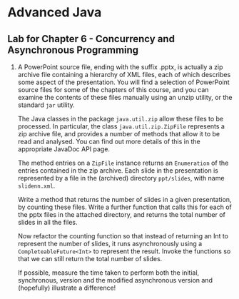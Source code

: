 # Advanced Java

## Lab for Chapter 6 - Concurrency and Asynchronous Programming

1. A PowerPoint source file, ending with the suffix .pptx, is actually a zip archive file containing a hierarchy of XML files, 
   each of which describes some aspect of the presentation. 
   You will find a selection of PowerPoint source files for some of the chapters of this course, 
   and you can examine the contents of these files manually using an unzip utility, or the standard `jar` utility.

   The Java classes in the package `java.util.zip` allow these files to be processed. 
   In particular, the class `java.util.zip.ZipFile` represents a zip archive file, 
   and provides a number of methods that allow it to be read and analysed. 
   You can find out more details of this in the appropriate JavaDoc API page.

   The method entries on a `ZipFile` instance returns an `Enumeration` of the entries contained in the zip archive. 
   Each slide in the presentation is represented by a file in the (archived) directory `ppt/slides`, with name `slidenn.xml`.
   
   Write a method that returns the number of slides in a given presentation, by counting these files. 
   Write a further function that calls this for each of the pptx files in the attached directory, 
   and returns the total number of slides in all the files.
   
   Now refactor the counting function so that instead of returning an Int to represent the number of slides, 
   it runs asynchronously using a `CompleteableFuture<Int>` to represent the result. 
   Invoke the functions so that we can still return the total number of slides.
   
   If possible, measure the time taken to perform both the initial, synchronous, 
   version and the modified asynchronous version and (hopefully) illustrate a difference!
